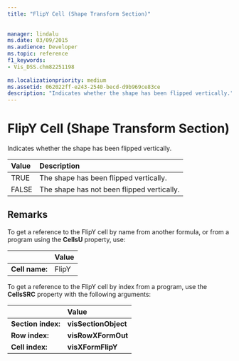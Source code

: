 ```yaml
---
title: "FlipY Cell (Shape Transform Section)"
 
 
manager: lindalu
ms.date: 03/09/2015
ms.audience: Developer
ms.topic: reference
f1_keywords:
- Vis_DSS.chm82251198
 
ms.localizationpriority: medium
ms.assetid: 062022ff-e243-2540-becd-d9b969ce83ce
description: "Indicates whether the shape has been flipped vertically."
---
```


# FlipY Cell (Shape Transform Section)

Indicates whether the shape has been flipped vertically.
  
|**Value**|**Description**|
|:-----|:-----|
| TRUE  <br/> | The shape has been flipped vertically. |
| FALSE  <br/> | The shape has not been flipped vertically. |
   
## Remarks

To get a reference to the FlipY cell by name from another formula, or from a program using the **CellsU** property, use: 
  
||Value |
|:-----|:-----|
| **Cell name:**  <br/> | FlipY  <br/> |
   
To get a reference to the FlipY cell by index from a program, use the **CellsSRC** property with the following arguments: 
  
||Value |
|:-----|:-----|
| **Section index:**  <br/> |**visSectionObject** <br/> |
| **Row index:**  <br/> |**visRowXFormOut** <br/> |
| **Cell index:**  <br/> |**visXFormFlipY** <br/> |
   

